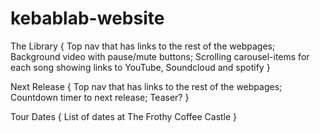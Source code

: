# kebablab-website

The Library {
  Top nav that has links to the rest of the webpages;
  Background video with pause/mute buttons;
  Scrolling carousel-items for each song showing links to YouTube, Soundcloud and spotify
}

Next Release {
  Top nav that has links to the rest of the webpages;
  Countdown timer to next release;
  Teaser?
}

Tour Dates {
  List of dates at The Frothy Coffee Castle
}

